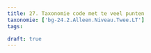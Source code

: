 ```yaml
---
title: 27. Taxonomie code met te veel punten
taxonomie: ['bg-24.2.Alleen.Niveau.Twee.LT']
tags:

draft: true 
---
```

